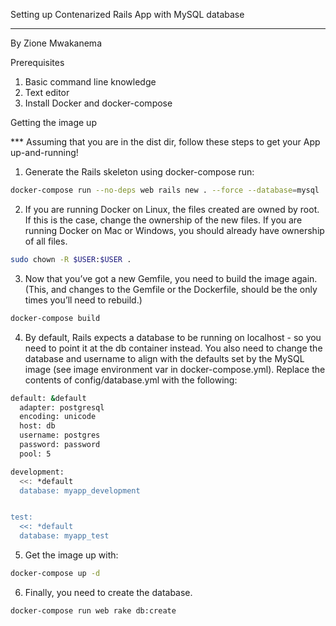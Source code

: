 Setting up Contenarized Rails App with MySQL database
_____________________________________________________________________________________________________________________

By						      Zione Mwakanema


Prerequisites

1. Basic command line knowledge
2. Text editor
3. Install Docker and docker-compose

Getting the image up

*** Assuming that you are in the dist dir, follow these steps to get your App up-and-running!

1. Generate the Rails skeleton using docker-compose run:
```bash
docker-compose run --no-deps web rails new . --force --database=mysql
```

2. If you are running Docker on Linux, the files created are owned by root. If this is the case, change the ownership of the new files. If you are running Docker on Mac or Windows, you should already have ownership of all files.
```bash
sudo chown -R $USER:$USER .
```


3. Now that you’ve got a new Gemfile, you need to build the image again. (This, and changes to the Gemfile or the Dockerfile, should be the only times you’ll need to rebuild.)
```bash
docker-compose build
```
4. By default, Rails expects a database to be running on localhost - so you need to point it at the db container instead. You also need to change the database and username to align with the defaults set by the MySQL image (see image environment var in docker-compose.yml). Replace the contents of config/database.yml with the following:

```bash
default: &default
  adapter: postgresql
  encoding: unicode
  host: db
  username: postgres
  password: password
  pool: 5

development:
  <<: *default
  database: myapp_development


test:
  <<: *default
  database: myapp_test
```

5. Get the image up with:
```bash 
docker-compose up -d
```

6. Finally, you need to create the database.
```bash
docker-compose run web rake db:create
```




